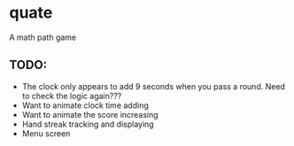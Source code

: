 # quate

A math path game


## TODO: 
- The clock only appears to add 9 seconds when you pass a round. Need to check the logic again???
- Want to animate clock time adding
- Want to animate the score increasing
- Hand streak tracking and displaying
- Menu screen
